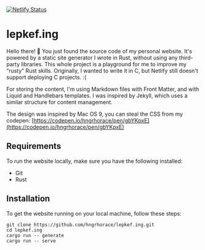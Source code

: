 [![Netlify Status](https://api.netlify.com/api/v1/badges/a8bd44af-89f0-4afe-8765-f9cfc38191bf/deploy-status)](https://app.netlify.com/sites/andor/deploys)

# lepkef.ing

Hello there! 👋 You just found the source code of my personal website. It's powered by a static site generator I wrote in Rust, without using any third-party libraries. This whole project is a playground for me to improve my “rusty” Rust skills. Originally, I wanted to write it in C, but Netlify still doesn't support deploying C projects. :( 

For storing the content, I'm using Markdown files with Front Matter, and with Liquid and Handlebars templates. I was inspired by Jekyll, which uses a similar structure for content management.

The design was inspired by Mac OS 9, you can steal the CSS from my codepen: [https://codepen.io/hngrhorace/pen/gbYKpxE](https://codepen.io/hngrhorace/pen/gbYKpxE)

## Requirements

To run the website locally, make sure you have the following installed:
- Git
- Rust

## Installation

To get the website running on your local machine, follow these steps:

    git clone https://github.com/hngrhorace/lepkef.ing.git
    cd lepkef.ing
    cargo run -- generate
    cargo run -- serve
